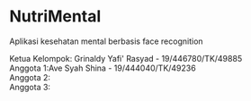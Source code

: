 # NutriMental

Aplikasi kesehatan mental berbasis face recognition

Ketua Kelompok: Grinaldy Yafi' Rasyad - 19/446780/TK/49885
<br>
Anggota 1:Ave Syah Shina - 19/444040/TK/49236
<br>
Anggota 2:
<br>
Anggota 3:
